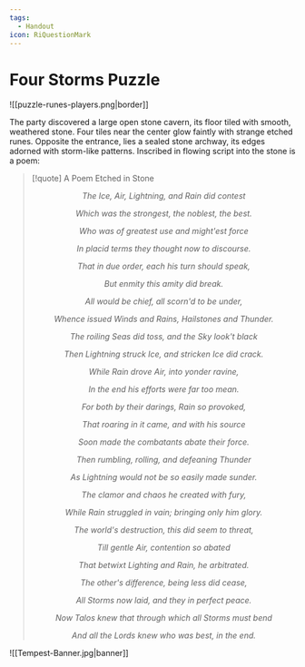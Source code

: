 ```yaml
---
tags:
  - Handout
icon: RiQuestionMark
---
```


# Four Storms Puzzle

![[puzzle-runes-players.png|border]]

The party discovered a large open stone cavern, its floor tiled with smooth, weathered stone. Four tiles near the center glow faintly with strange etched runes. Opposite the entrance, lies a sealed stone archway, its edges adorned with storm-like patterns. Inscribed in flowing script into the stone is a poem:
>[!quote] A Poem Etched in Stone
><p style="text-align:center;"><i>The Ice, Air, Lightning, and Rain did contest</i></p>
><p style="text-align:center;"><i>Which was the strongest, the noblest, the best.</i></p>
><p style="text-align:center;"><i>Who was of greatest use and might'est force</i></p>
><p style="text-align:center;"><i>In placid terms they thought now to discourse.</i></p>
><p style="text-align:center;"><i>That in due order, each his turn should speak,</i></p>
><p style="text-align:center;"><i>But enmity this amity did break.</i></p>
><p style="text-align:center;"><i>All would be chief, all scorn'd to be under,</i></p>
><p style="text-align:center;"><i>Whence issued Winds and Rains, Hailstones and Thunder.</i></p>
><p style="text-align:center;"><i>The roiling Seas did toss, and the Sky look't black</i></p>
><p style="text-align:center;"><i>Then Lightning struck Ice, and stricken Ice did crack.</i></p>
><p style="text-align:center;"><i>While Rain drove Air, into yonder ravine,</i></p>
><p style="text-align:center;"><i>In the end his efforts were far too mean.</i></p>
><p style="text-align:center;"><i>For both by their darings, Rain so provoked,</i></p>
><p style="text-align:center;"><i>That roaring in it came, and with his source</i></p>
><p style="text-align:center;"><i>Soon made the combatants abate their force.</i></p>
><p style="text-align:center;"><i>Then rumbling, rolling, and defeaning Thunder</i></p>
><p style="text-align:center;"><i>As Lightning would not be so easily made sunder.</i></p>
><p style="text-align:center;"><i>The clamor and chaos he created with fury,</i></p>
><p style="text-align:center;"><i>While Rain struggled in vain; bringing only him glory.</i></p>
><p style="text-align:center;"><i>The world's destruction, this did seem to threat,</i></p>
><p style="text-align:center;"><i>Till gentle Air, contention so abated</i></p>
><p style="text-align:center;"><i>That betwixt Lighting and Rain, he arbitrated.</i></p>
><p style="text-align:center;"><i>The other's difference, being less did cease,</i></p>
><p style="text-align:center;"><i>All Storms now laid, and they in perfect peace.</i></p>
><p style="text-align:center;"><i>Now Talos knew that through which all Storms must bend</i></p>
><p style="text-align:center;"><i>And all the Lords knew who was best, in the end.</i></p>

![[Tempest-Banner.jpg|banner]]
